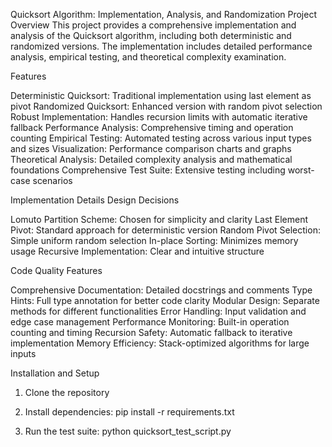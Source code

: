 Quicksort Algorithm: Implementation, Analysis, and Randomization
Project Overview
This project provides a comprehensive implementation and analysis of the Quicksort algorithm, including both deterministic and randomized versions. The implementation includes detailed performance analysis, empirical testing, and theoretical complexity examination.

Features

Deterministic Quicksort: Traditional implementation using last element as pivot
Randomized Quicksort: Enhanced version with random pivot selection
Robust Implementation: Handles recursion limits with automatic iterative fallback
Performance Analysis: Comprehensive timing and operation counting
Empirical Testing: Automated testing across various input types and sizes
Visualization: Performance comparison charts and graphs
Theoretical Analysis: Detailed complexity analysis and mathematical foundations
Comprehensive Test Suite: Extensive testing including worst-case scenarios

Implementation Details
Design Decisions

Lomuto Partition Scheme: Chosen for simplicity and clarity
Last Element Pivot: Standard approach for deterministic version
Random Pivot Selection: Simple uniform random selection
In-place Sorting: Minimizes memory usage
Recursive Implementation: Clear and intuitive structure

Code Quality Features

Comprehensive Documentation: Detailed docstrings and comments
Type Hints: Full type annotation for better code clarity
Modular Design: Separate methods for different functionalities
Error Handling: Input validation and edge case management
Performance Monitoring: Built-in operation counting and timing
Recursion Safety: Automatic fallback to iterative implementation
Memory Efficiency: Stack-optimized algorithms for large inputs

Installation and Setup

1. Clone the repository

2. Install dependencies:
    pip install -r requirements.txt

3. Run the test suite:
    python quicksort_test_script.py
